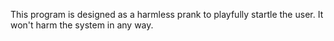 This program is designed as a harmless prank to playfully startle the user. It won't harm the system in any way.